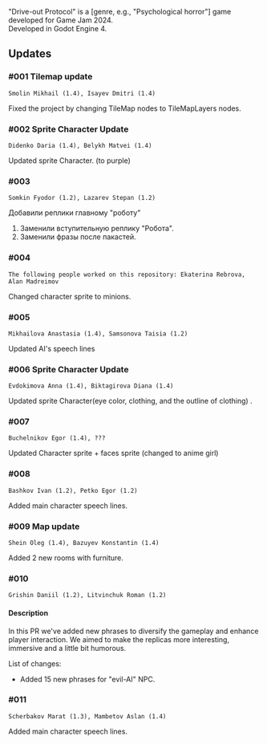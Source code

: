 "Drive-out Protocol" is a [genre, e.g., "Psychological horror"] game developed for Game Jam 2024.  
Developed in Godot Engine 4.

## Updates

### #001 Tilemap update
`Smolin Mikhail (1.4), Isayev Dmitri (1.4)`

Fixed the project by changing TileMap nodes to TileMapLayers nodes.

### #002 Sprite Character Update
`Didenko Daria (1.4), Belykh Matvei (1.4)`

Updated sprite Character. (to purple)

### #003
`Somkin Fyodor (1.2), Lazarev Stepan (1.2)`

Добавили реплики главному "роботу" 
1) Заменили вступительную реплику "Робота".
2) Заменили фразы после пакастей. 

### #004
`The following people worked on this repository: Ekaterina Rebrova, Alan Madreimov`

Changed character sprite to minions.

### #005
`Mikhailova Anastasia (1.4), Samsonova Taisia (1.2)`

Updated AI's speech lines

### #006 Sprite Character Update
`Evdokimova Anna (1.4), Biktagirova Diana (1.4)`

Updated sprite Character(eye color, clothing, and the outline of clothing) .

### #007 
`Buchelnikov Egor (1.4), ???`

Updated Character sprite + faces sprite (changed to anime girl)

### #008
`Bashkov Ivan (1.2), Petko Egor (1.2)`

Added main character speech lines.

### #009 Map update
`Shein Oleg (1.4), Bazuyev Konstantin (1.4)`

Added 2 new rooms with furniture.

### #010
`Grishin Daniil (1.2), Litvinchuk Roman (1.2)`
#### Description
In this PR we've added new phrases to diversify the gameplay and enhance player interaction. We aimed to make the replicas more interesting, immersive and a little bit humorous.

List of changes:
- Added 15 new phrases for "evil-AI" NPC.

### #011
`Scherbakov Marat (1.3), Mambetov Aslan (1.4)`

Added main character speech lines.